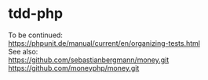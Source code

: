 # tdd-php
To be continued: <br/>
https://phpunit.de/manual/current/en/organizing-tests.html<br/>
See also:<br/>
https://github.com/sebastianbergmann/money.git <br/>
https://github.com/moneyphp/money.git
